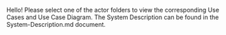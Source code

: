 Hello! Please select one of the actor folders to view the corresponding Use Cases and Use Case Diagram. The System Description can be found in the System-Description.md document.